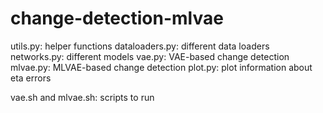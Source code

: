 # change-detection-mlvae

utils.py: helper functions
dataloaders.py: different data loaders
networks.py: different models
vae.py: VAE-based change detection
mlvae.py: MLVAE-based change detection
plot.py: plot information about eta errors

vae.sh and mlvae.sh: scripts to run
